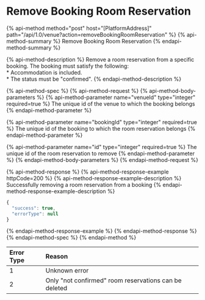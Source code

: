 # Remove Booking Room Reservation

{% api-method method="post" host="\[PlatformAddress\]" path="/api/1.0/venue?action=removeBookingRoomReservation" %}
{% api-method-summary %}
Remove Booking Room Reservation
{% endapi-method-summary %}

{% api-method-description %}
Remove a room reservation from a specific booking. The booking must satisfy the following:  
\* Accommodation is included.  
\* The status must be "confirmed".
{% endapi-method-description %}

{% api-method-spec %}
{% api-method-request %}
{% api-method-body-parameters %}
{% api-method-parameter name="venueId" type="integer" required=true %}
The unique id of the venue to which the booking belongs
{% endapi-method-parameter %}

{% api-method-parameter name="bookingId" type="integer" required=true %}
The unique id of the booking to which the room reservation belongs
{% endapi-method-parameter %}

{% api-method-parameter name="id" type="integer" required=true %}
The unique id of the room reservation to remove
{% endapi-method-parameter %}
{% endapi-method-body-parameters %}
{% endapi-method-request %}

{% api-method-response %}
{% api-method-response-example httpCode=200 %}
{% api-method-response-example-description %}
Successfully removing a room reservation from a booking
{% endapi-method-response-example-description %}

```javascript
{
  "success": true,
  "errorType": null
}
```
{% endapi-method-response-example %}
{% endapi-method-response %}
{% endapi-method-spec %}
{% endapi-method %}

| Error Type | Reason |
| :--- | :--- |
| 1 | Unknown error |
| 2 | Only "not confirmed" room reservations can be deleted |

